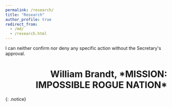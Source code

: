 ```yaml
---
permalink: /research/
title: "Research"
author_profile: true
redirect_from: 
  - /md/
  - /research.html
---
```


I can neither confirm nor deny any specific action without the Secretary's approval.
<h1 style="text-align:right">William Brandt, *MISSION: IMPOSSIBLE ROGUE NATION*</h1>
{: .notice}
